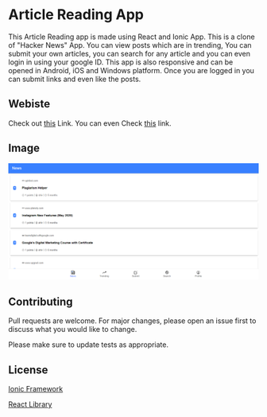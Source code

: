 # Article Reading App

This Article Reading app is made using React and Ionic App. This is a clone of "Hacker News" App. You can view posts which are in trending, You can submit your own articles, you can search for any article and you can even login in using your google ID. This app is also responsive and can be opened in Android, iOS and Windows platform. Once you are logged in you can submit links and even like the posts.


## Webiste
Check out [this](https://snews-e8f4a.web.app/news) Link.
You can even Check [this](http://shivgeek.ml/) link.

## Image
![](https://github.com/ssk090/articleReading/blob/main/ss1.png)

## Contributing
Pull requests are welcome. For major changes, please open an issue first to discuss what you would like to change.

Please make sure to update tests as appropriate.

## License
[Ionic Framework](https://ionicframework.com/)

[React Library](https://reactjs.org/)
